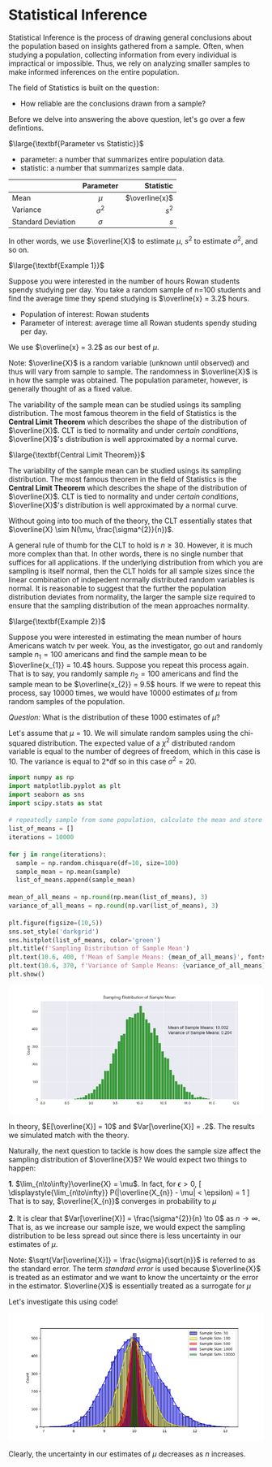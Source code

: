 # Statistical Inference

Statistical Inference is the process of drawing general conclusions about the population based on insights gathered from a sample. Often, when studying a population, collecting information from every individual is impractical or impossible. Thus, we rely on analyzing smaller samples to make informed inferences on the entire population. 

The field of Statistics is built on the question:

- How reliable are the conclusions drawn from a sample?

Before we delve into answering the above question, let's go over a few defintions. 

$\large{\textbf{Parameter vs Statistic}}$


- parameter: a number that summarizes entire population data.
- statistic: a number that summarizes sample data.

|          | Parameter | Statistic |
| :---------------- | :------: | ----: |
| Mean       |   $\mu$  | $\overline{x}$ |
| Variance          |   $\sigma^{2}$   | $s^{2}$|
| Standard Deviation   |   $\sigma$  | $s$ |

In other words, we use $\overline{X}$ to estimate $\mu$, $s^{2}$ to estimate $\sigma^{2}$, and so on. 

$\large{\textbf{Example 1}}$

Suppose you were interested in the number of hours Rowan students spendy studying per day. You take a random sample of n=100 students and find the average time they spend studying is $\overline{x} = 3.2$ hours. 

- Population of interest: Rowan students
- Parameter of interest: average time all Rowan students spendy studing per day. 

We use $\overline{x} = 3.2$ as our best of $\mu$. 

Note: $\overline{X}$ is a random variable (unknown until observed) and thus will vary from sample to sample. The randomness in $\overline{X}$ is in how the sample was obtained. The population parameter, however, is generally thought of as a fixed value. 

The variability of the sample mean can be studied usings its sampling distribution. The most famous theorem in the field of Statistics is the $\textbf{Central Limit Theorem}$ which describes the shape of the distribution of $\overline{X}$. CLT is tied to normality and under $\textit{certain conditions}$, $\overline{X}$'s distribution is well approximated by a normal curve.

$\large{\textbf{Central Limit Theorem}}$

The variability of the sample mean can be studied usings its sampling distribution. The most famous theorem in the field of Statistics is the $\textbf{Central Limit Theorem}$ which describes the shape of the distribution of $\overline{X}$. CLT is tied to normality and under $\textit{certain conditions}$, $\overline{X}$'s distribution is well approximated by a normal curve.

Without going into too much of the theory, the CLT essentially states that $\overline{X} \sim N(\mu, \frac{\sigma^{2}}{n})$. 

A general rule of thumb for the CLT to hold is $n \geq 30$. However, it is much more complex than that. In other words, there is no single number that suffices for all applications. If the underlying distribution from which you are sampling is itself normal, then the CLT holds for all sample sizes since the linear combination of indepedent normally distributed random variables is normal. It is reasonable to suggest that the further the population distribution deviates from normality, the larger the sample size required to ensure that the sampling distribution of the mean approaches normality.

$\large{\textbf{Example 2}}$

Suppose you were interested in estimating the mean number of hours Americans watch tv per week. You, as the investigator, go out and randomly sample $n_{1} = 100$ americans and find the sample mean to be $\overline{x_{1}} = 10.4$ hours. Suppose you repeat this process again. That is to say, you randomly sample $n_{2} = 100$ americans and find the sample mean to be $\overline{x_{2}} = 9.5$ hours. If we were to repeat this process, say 10000 times, we would have 10000 estimates of $\mu$ from random samples of the population. 

$\textit{Question: }$ What is the distribution of these 1000 estimates of $\mu$? 

Let's assume that $\mu = 10$. We will simulate random samples using the chi-squared distribution. The expected value of a $\chi^{2}$ distributed random variable is equal to the number of degrees of freedom, which in this case is $10$. The variance is equal to 2*df so in this case $\sigma^{2} = 20$.

```Python
import numpy as np
import matplotlib.pyplot as plt
import seaborn as sns
import scipy.stats as stat

# repeatedly sample from some population, calculate the mean and store it in a list
list_of_means = []
iterations = 10000

for j in range(iterations):
  sample = np.random.chisquare(df=10, size=100)
  sample_mean = np.mean(sample)
  list_of_means.append(sample_mean)

mean_of_all_means = np.round(np.mean(list_of_means), 3)
variance_of_all_means = np.round(np.var(list_of_means), 3)

plt.figure(figsize=(10,5))
sns.set_style('darkgrid')
sns.histplot(list_of_means, color='green')
plt.title(f'Sampling Distribution of Sample Mean')
plt.text(10.6, 400, f'Mean of Sample Means: {mean_of_all_means}', fontsize=12)
plt.text(10.6, 370, f'Variance of Sample Means: {variance_of_all_means}', fontsize=12)
plt.show()
```


![](images/Figure_1.png)

In theory, $E[\overline{X}] = 10$ and $Var[\overline{X}] = .2$. The results we simulated match with the theory. 

Naturally, the next question to tackle is how does the sample size affect the sampling distribution of $\overline{X}$? We would expect two things to happen: 

$\textbf{1}$. $\lim_{n\to\infty}\overline{X} = \mu$. In fact, for $\epsilon > 0$, 
\[
\displaystyle{\lim_{n\to\infty}} P(|\overline{X_{n}} - \mu| < \epsilon) = 1
    \]
That is to say, $\overline{X_{n}}$ converges in probability to $\mu$
<br>
<br>
$\textbf{2}$. It is clear that $Var[\overline{X}] = \frac{\sigma^{2}}{n} \to 0$ as $n \to \infty$. That is, as we increase our sample isze, we would expect the sampling distribution to be less spread out since there is less uncertainty in our estimates of $\mu$. 

Note: $\sqrt{Var[\overline{X}]} = \frac{\sigma}{\sqrt{n}}$ is referred to as the standard error. The term $\textit{standard error}$ is used because $\overline{X}$ is treated as an estimator and we want to know the uncertainty or the error in the estimator. $\overline{X}$ is essentially treated as a surrogate for $\mu$

Let's investigate this using code!

![](images/clt_se.png)

Clearly, the uncertainty in our estimates of $\mu$ decreases as $n$ increases. 